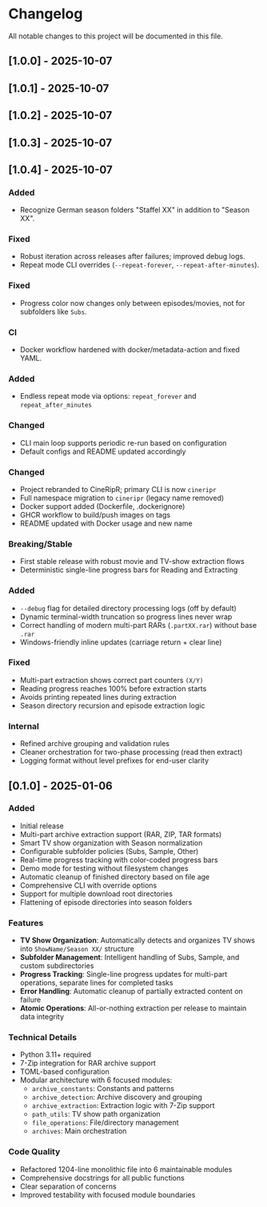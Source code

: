 # Changelog

All notable changes to this project will be documented in this file.

## [1.0.0] - 2025-10-07
## [1.0.1] - 2025-10-07
## [1.0.2] - 2025-10-07
## [1.0.3] - 2025-10-07
## [1.0.4] - 2025-10-07

### Added
- Recognize German season folders "Staffel XX" in addition to "Season XX".

### Fixed
- Robust iteration across releases after failures; improved debug logs.
- Repeat mode CLI overrides (`--repeat-forever`, `--repeat-after-minutes`).


### Fixed
- Progress color now changes only between episodes/movies, not for subfolders like `Subs`.

### CI
- Docker workflow hardened with docker/metadata-action and fixed YAML.


### Added
- Endless repeat mode via options: `repeat_forever` and `repeat_after_minutes`

### Changed
- CLI main loop supports periodic re-run based on configuration
- Default configs and README updated accordingly


### Changed
- Project rebranded to CineRipR; primary CLI is now `cineripr`
- Full namespace migration to `cineripr` (legacy name removed)
- Docker support added (Dockerfile, .dockerignore)
- GHCR workflow to build/push images on tags
- README updated with Docker usage and new name


### Breaking/Stable
- First stable release with robust movie and TV-show extraction flows
- Deterministic single-line progress bars for Reading and Extracting

### Added
- `--debug` flag for detailed directory processing logs (off by default)
- Dynamic terminal-width truncation so progress lines never wrap
- Correct handling of modern multi-part RARs (`.partXX.rar`) without base `.rar`
- Windows-friendly inline updates (carriage return + clear line)

### Fixed
- Multi-part extraction shows correct part counters `(X/Y)`
- Reading progress reaches 100% before extraction starts
- Avoids printing repeated lines during extraction
- Season directory recursion and episode extraction logic

### Internal
- Refined archive grouping and validation rules
- Cleaner orchestration for two-phase processing (read then extract)
- Logging format without level prefixes for end-user clarity

## [0.1.0] - 2025-01-06

### Added
- Initial release
- Multi-part archive extraction support (RAR, ZIP, TAR formats)
- Smart TV show organization with Season normalization
- Configurable subfolder policies (Subs, Sample, Other)
- Real-time progress tracking with color-coded progress bars
- Demo mode for testing without filesystem changes
- Automatic cleanup of finished directory based on file age
- Comprehensive CLI with override options
- Support for multiple download root directories
- Flattening of episode directories into season folders

### Features
- **TV Show Organization**: Automatically detects and organizes TV shows into `ShowName/Season XX/` structure
- **Subfolder Management**: Intelligent handling of Subs, Sample, and custom subdirectories
- **Progress Tracking**: Single-line progress updates for multi-part operations, separate lines for completed tasks
- **Error Handling**: Automatic cleanup of partially extracted content on failure
- **Atomic Operations**: All-or-nothing extraction per release to maintain data integrity

### Technical Details
- Python 3.11+ required
- 7-Zip integration for RAR archive support
- TOML-based configuration
- Modular architecture with 6 focused modules:
  - `archive_constants`: Constants and patterns
  - `archive_detection`: Archive discovery and grouping
  - `archive_extraction`: Extraction logic with 7-Zip support
  - `path_utils`: TV show path organization
  - `file_operations`: File/directory management
  - `archives`: Main orchestration

### Code Quality
- Refactored 1204-line monolithic file into 6 maintainable modules
- Comprehensive docstrings for all public functions
- Clear separation of concerns
- Improved testability with focused module boundaries

